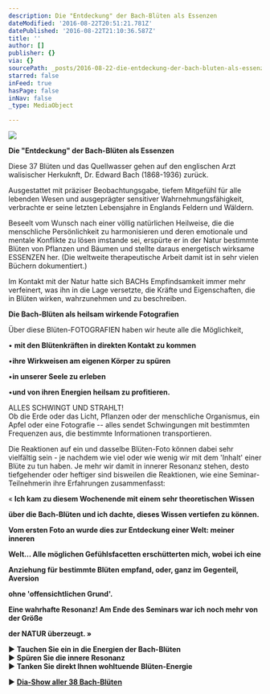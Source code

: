 ```yaml
---
description: Die "Entdeckung" der Bach-Blüten als Essenzen
dateModified: '2016-08-22T20:51:21.781Z'
datePublished: '2016-08-22T21:10:36.587Z'
title: ''
author: []
publisher: {}
via: {}
sourcePath: _posts/2016-08-22-die-entdeckung-der-bach-bluten-als-essenzen.md
starred: false
inFeed: true
hasPage: false
inNav: false
_type: MediaObject

---
```

![](https://the-grid-user-content.s3-us-west-2.amazonaws.com/bc7be156-b3aa-4454-80fd-fb501f66c97a.jpg)

**Die "Entdeckung" der Bach-Blüten als Essenzen**

Diese 37 Blüten und das Quellwasser gehen auf den englischen Arzt walisischer Herkuknft, Dr. Edward Bach (1868-1936) zurück.

Ausgestattet mit präziser Beobachtungsgabe, tiefem Mitgefühl für alle lebenden Wesen und ausgeprägter sensitiver Wahrnehmungsfähigkeit, verbrachte er seine letzten Lebensjahre in Englands Feldern und Wäldern.

Beseelt vom Wunsch nach einer völlig natürlichen Heilweise, die die menschliche Persönlichkeit zu harmonisieren und deren emotionale und mentale Konflikte zu lösen imstande sei, erspürte er in der Natur bestimmte Blüten von Pflanzen und Bäumen und stellte daraus energetisch wirksame ESSENZEN her. (Die weltweite therapeutische Arbeit damit ist in sehr vielen Büchern dokumentiert.)

Im Kontakt mit der Natur hatte sich BACHs Empfindsamkeit immer mehr verfeinert, was ihn in die Lage versetzte, die Kräfte und Eigenschaften, die in Blüten wirken, wahrzunehmen und zu beschreiben.

**Die Bach-Blüten als heilsam wirkende Fotografien**

Über diese Blüten-FOTOGRAFIEN haben wir heute alle die Möglichkeit,

• **mit den Blütenkräften in direkten Kontakt zu kommen**

•**ihre Wirkweisen am eigenen Körper zu spüren**

•**in unserer Seele zu erleben**

•**und von ihren Energien heilsam zu profitieren.**

ALLES SCHWINGT UND STRAHLT!  
Ob die Erde oder das Licht, Pflanzen oder der menschliche Organismus, ein Apfel oder eine Fotografie -- alles sendet Schwingungen mit bestimmten Frequenzen aus, die bestimmte Informationen transportieren.

Die Reaktionen auf ein und dasselbe Blüten-Foto können dabei sehr vielfältig sein - je nachdem wie viel oder wie wenig wir mit dem 'Inhalt' einer Blüte zu tun haben. Je mehr wir damit in innerer Resonanz stehen, desto tiefgehender oder heftiger sind bisweilen die Reaktionen, wie eine Seminar-Teilnehmerin ihre Erfahrungen zusammenfasst:

« **Ich kam zu diesem Wochenende mit einem sehr theoretischen Wissen**

**über die Bach-Blüten und ich dachte, dieses Wissen vertiefen zu können.**

**Vom ersten Foto an wurde dies zur Entdeckung einer Welt: meiner inneren**

**Welt... Alle möglichen Gefühlsfacetten erschütterten mich, wobei ich eine**

**Anziehung für bestimmte Blüten empfand, oder, ganz im Gegenteil, Aversion**

**ohne 'offensichtlichen Grund'.**

**Eine wahrhafte Resonanz! Am Ende des Seminars war ich noch mehr von der Größe**

**der NATUR überzeugt. »**

► **Tauchen Sie ein in die Energien der Bach-Blüten**  
► **Spüren Sie die innere Resonanz**  
► **Tanken Sie direkt Ihnen wohltuende Blüten-Energie**

► **[Dia-Show aller 38 Bach-Blüten][0]**

[0]: http://flowerenergies.com/bach-blueten-fotos.html